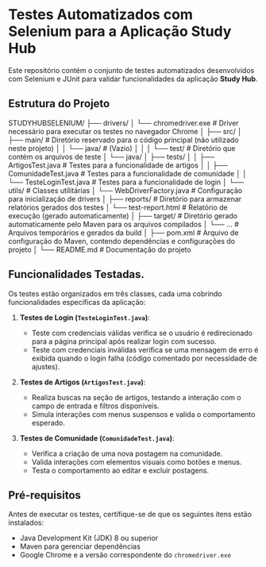 # Testes Automatizados com Selenium para a Aplicação Study Hub

Este repositório contém o conjunto de testes automatizados desenvolvidos com Selenium e JUnit para validar funcionalidades da aplicação **Study Hub**.

## Estrutura do Projeto

STUDYHUBSELENIUM/
├── drivers/
│   └── chromedriver.exe       # Driver necessário para executar os testes no navegador Chrome
│
├── src/
│   ├── main/                  # Diretório reservado para o código principal (não utilizado neste projeto)
│   │   └── java/              # (Vazio)
│   │
│   └── test/                  # Diretório que contém os arquivos de teste
│       └── java/
│           ├── tests/
│           │   ├── ArtigosTest.java       # Testes para a funcionalidade de artigos
│           │   ├── ComunidadeTest.java    # Testes para a funcionalidade de comunidade
│           │   └── TesteLoginTest.java    # Testes para a funcionalidade de login
│           └── utils/                     # Classes utilitárias
│               └── WebDriverFactory.java  # Configuração para inicialização de drivers
│
├── reports/                   # Diretório para armazenar relatórios gerados dos testes
│   └── test-report.html       # Relatório de execução (gerado automaticamente)
│
├── target/                    # Diretório gerado automaticamente pelo Maven para os arquivos compilados
│   └── ...                    # Arquivos temporários e gerados da build
│
├── pom.xml                    # Arquivo de configuração do Maven, contendo dependências e configurações do projeto
│
└── README.md                  # Documentação do projeto


## Funcionalidades Testadas.

Os testes estão organizados em três classes, cada uma cobrindo funcionalidades específicas da aplicação:

1. **Testes de Login (`TesteLoginTest.java`)**:  
   - Teste com credenciais válidas verifica se o usuário é redirecionado para a página principal após realizar login com sucesso.  
   - Teste com credenciais inválidas verifica se uma mensagem de erro é exibida quando o login falha (código comentado por necessidade de ajustes).  

2. **Testes de Artigos (`ArtigosTest.java`)**:  
   - Realiza buscas na seção de artigos, testando a interação com o campo de entrada e filtros disponíveis.  
   - Simula interações com menus suspensos e valida o comportamento esperado.  

3. **Testes de Comunidade (`ComunidadeTest.java`)**:  
   - Verifica a criação de uma nova postagem na comunidade.  
   - Valida interações com elementos visuais como botões e menus.  
   - Testa o comportamento ao editar e excluir postagens.

## Pré-requisitos

Antes de executar os testes, certifique-se de que os seguintes itens estão instalados:
- Java Development Kit (JDK) 8 ou superior
- Maven para gerenciar dependências
- Google Chrome e a versão correspondente do `chromedriver.exe`




